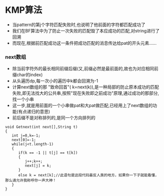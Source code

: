 # KMP算法

- 当pattern的第j个字符匹配失败时,也说明了他前面的字符都匹配成功了
- 我们在BF算法中为了防止一次失败的匹配毁了本应成功的匹配,对string进行了回溯
- 而现在,根据前匹配成功这一条件把成功匹配的消息传达给pat的开头元素......

### next数组
* 除当前字符外的最长相同前缀后缀(又,前缀必然是最前面的,故也为对应相同前缀char的index)
* 从头遍历dp,每一次小的遍历中k都会回溯为-1
* 计算next数组的那 "致命回首"( k=next(k)),是一种局部的防止原本成功的匹配失败,即无法找大的公共串,按照"现在失败即之前成功"原理,通过成功的那部分,找一个小串
* 这一步,就是用前面的一个小串做pat和大pat做匹配,已经用上了next数组的功能(有点递归的意思)
* 前后缀不是对称排列的,是同一个方向排列的
  
```
void Getnext(int next[],String t)
{
   int j=0,k=-1;
   next[0]=-1;
   while(j<t.length-1)
   {
      if(k == -1 || t[j] == t[k])
      {
         j++;k++;
         next[j] = k;
      }
      else k = next[k];//此语句是这段代码最反人类的地方，如果你一下子就能看懂，那么请允许我称呼你一声大神！
   }
}
```
